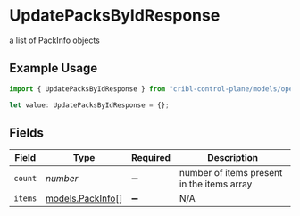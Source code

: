 # UpdatePacksByIdResponse

a list of PackInfo objects

## Example Usage

```typescript
import { UpdatePacksByIdResponse } from "cribl-control-plane/models/operations";

let value: UpdatePacksByIdResponse = {};
```

## Fields

| Field                                         | Type                                          | Required                                      | Description                                   |
| --------------------------------------------- | --------------------------------------------- | --------------------------------------------- | --------------------------------------------- |
| `count`                                       | *number*                                      | :heavy_minus_sign:                            | number of items present in the items array    |
| `items`                                       | [models.PackInfo](../../models/packinfo.md)[] | :heavy_minus_sign:                            | N/A                                           |
